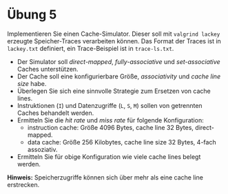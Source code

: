 Übung 5
=======

Implementieren Sie einen Cache-Simulator. Dieser soll mit `valgrind lackey` erzeugte Speicher-Traces verarbeiten können. Das Format der Traces ist in `lackey.txt` definiert, ein Trace-Beispiel ist in `trace-ls.txt`.

* Der Simulator soll _direct-mapped_, _fully-associative_ und _set-associative_ Caches unterstützen.
* Der Cache soll eine konfigurierbare Größe, _associativity_ und _cache line size_ habe.
* Überlegen Sie sich eine sinnvolle Strategie zum Ersetzen von cache lines.
* Instruktionen (`I`) und Datenzugriffe (`L`, `S`, `M`) sollen von getrennten Caches behandelt werden.
* Ermitteln Sie die _hit rate_ und _miss rate_ für folgende Konfiguration:
    * instruction cache: Größe 4096 Bytes, cache line 32 Bytes, direct-mapped.
    * data cache: Größe 256 Kilobytes, cache line size 32 Bytes, 4-fach assoziativ.
* Ermitteln Sie für obige Konfiguration wie viele cache lines belegt werden.

__Hinweis:__ Speicherzugriffe können sich über mehr als eine cache line erstrecken.
